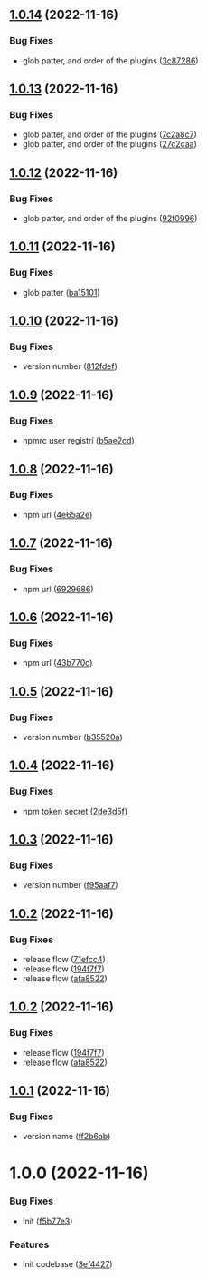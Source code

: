 ## [1.0.14](https://github.com/patoi/oss-cache/compare/v1.0.13...v1.0.14) (2022-11-16)


### Bug Fixes

* glob patter, and order of the plugins ([3c87286](https://github.com/patoi/oss-cache/commit/3c872867215ba1879c17ea4e1823889da68a4cf4))

## [1.0.13](https://github.com/patoi/oss-cache/compare/v1.0.12...v1.0.13) (2022-11-16)


### Bug Fixes

* glob patter, and order of the plugins ([7c2a8c7](https://github.com/patoi/oss-cache/commit/7c2a8c74f423bb62fa8f4daf882eefffa3130f5a))
* glob patter, and order of the plugins ([27c2caa](https://github.com/patoi/oss-cache/commit/27c2caa9780549e49e3e106d2f18f9add941c339))

## [1.0.12](https://github.com/patoi/oss-cache/compare/v1.0.11...v1.0.12) (2022-11-16)


### Bug Fixes

* glob patter, and order of the plugins ([92f0996](https://github.com/patoi/oss-cache/commit/92f0996ab6538981f1e466b27ef72b0e580d1cc0))

## [1.0.11](https://github.com/patoi/oss-cache/compare/v1.0.10...v1.0.11) (2022-11-16)


### Bug Fixes

* glob patter ([ba15101](https://github.com/patoi/oss-cache/commit/ba151016043f065f4524cf6c3b156ed97bb462b1))

## [1.0.10](https://github.com/patoi/oss-cache/compare/v1.0.9...v1.0.10) (2022-11-16)


### Bug Fixes

* version number ([812fdef](https://github.com/patoi/oss-cache/commit/812fdef87831887e7860de46dd32ab8042bedb41))

## [1.0.9](https://github.com/patoi/oss-cache/compare/v1.0.8...v1.0.9) (2022-11-16)


### Bug Fixes

* npmrc user registrí ([b5ae2cd](https://github.com/patoi/oss-cache/commit/b5ae2cd9572759ee81ea5b914c7892598a41dd34))

## [1.0.8](https://github.com/patoi/oss-cache/compare/v1.0.7...v1.0.8) (2022-11-16)


### Bug Fixes

* npm url ([4e65a2e](https://github.com/patoi/oss-cache/commit/4e65a2e9cd5b08b53688de3e14b109a03bd87ba0))

## [1.0.7](https://github.com/patoi/oss-cache/compare/v1.0.6...v1.0.7) (2022-11-16)


### Bug Fixes

* npm url ([6929686](https://github.com/patoi/oss-cache/commit/6929686a287da558119aa549b8ba28ca94d7d591))

## [1.0.6](https://github.com/patoi/oss-cache/compare/v1.0.5...v1.0.6) (2022-11-16)


### Bug Fixes

* npm url ([43b770c](https://github.com/patoi/oss-cache/commit/43b770cd2f210234f5962077174647f6bff2d0e6))

## [1.0.5](https://github.com/patoi/oss-cache/compare/v1.0.4...v1.0.5) (2022-11-16)


### Bug Fixes

* version number ([b35520a](https://github.com/patoi/oss-cache/commit/b35520a36b013d30e7304218940af3ceab8d6855))

## [1.0.4](https://github.com/patoi/oss-cache/compare/v1.0.3...v1.0.4) (2022-11-16)


### Bug Fixes

* npm token secret ([2de3d5f](https://github.com/patoi/oss-cache/commit/2de3d5f64a596e97e41c0891630a4cd4a7c7dbef))

## [1.0.3](https://github.com/patoi/oss-cache/compare/v1.0.2...v1.0.3) (2022-11-16)


### Bug Fixes

* version number ([f95aaf7](https://github.com/patoi/oss-cache/commit/f95aaf744f2cbf575efec9ec1a94c8ce0b0ce0b1))

## [1.0.2](https://github.com/patoi/oss-cache/compare/v1.0.1...v1.0.2) (2022-11-16)


### Bug Fixes

* release flow ([71efcc4](https://github.com/patoi/oss-cache/commit/71efcc42ab7e5e67e3326b46f115d64ab88c2b62))
* release flow ([194f7f7](https://github.com/patoi/oss-cache/commit/194f7f72f64fc31684dded7cf038283bf5ace5e0))
* release flow ([afa8522](https://github.com/patoi/oss-cache/commit/afa8522f0fab7349460bfe7045a7b0d2bc2f6ace))

## [1.0.2](https://github.com/patoi/oss-cache/compare/v1.0.1...v1.0.2) (2022-11-16)


### Bug Fixes

* release flow ([194f7f7](https://github.com/patoi/oss-cache/commit/194f7f72f64fc31684dded7cf038283bf5ace5e0))
* release flow ([afa8522](https://github.com/patoi/oss-cache/commit/afa8522f0fab7349460bfe7045a7b0d2bc2f6ace))

## [1.0.1](https://github.com/patoi/oss-cache/compare/v1.0.0...v1.0.1) (2022-11-16)


### Bug Fixes

* version name ([ff2b6ab](https://github.com/patoi/oss-cache/commit/ff2b6ab08eec416838421a91324d8fe7a820a37d))

# 1.0.0 (2022-11-16)


### Bug Fixes

* init ([f5b77e3](https://github.com/patoi/oss-cache/commit/f5b77e39bd4bcdacb63e19548520f99c4e34b747))


### Features

* init codebase ([3ef4427](https://github.com/patoi/oss-cache/commit/3ef44270baeda292327404467dc6408a871221d3))

